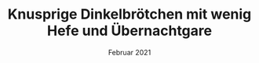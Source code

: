 ---
layout: recipe
title:  "Knusprige Dinkelbrötchen mit wenig Hefe und Übernachtgare"
image: knusprige-dinkelbroetchen-mit-wenig-hefe-und-uebernachtgare.jpeg
date: 20. Februar 2021

authorName: Talitha Mellor
category: Brot und Brötchen 

yield: 4
prepTime: 15
cookTime: 

ingredients:
- 150g Sojajoghurt 
- 180ml Wasser 
- 5g frische Hefe 
- 2 TL Zuckerrübensirup 
- 500g Dinkelmehl 630
- 20g vegane Butter
- 2 TL Salz 
- etwas Öl 
- 50g Samen-Kerne-Mischung nach Wahl 

directions:
- Hefe, Joghurt, Zuckerrübensirup und Wasser mischen. 
- Mehl 5 Minuten unterkneten, danach Salz und Butter nochmal 5 Minuten unterkneten. 
- Eine Kunststoffdose etwas einölen und den Teig rein geben. Über Nacht im Kühlschrank lagern. 
- Am nächsten Morgen den Teig auf eine bemehlte Arbeitsfläche stürzen, längs halbieren und je in 5 Teile schneiden. 
- Eine Schüssel mit Samen und Kernen füllen (zB. Kürbiskerne, Leinsamen, Sesam, Sonnenblumenkerne). 
- Die Brötchenoberseite mit etwas Wasser einpinseln und in die Samen-Kerne-Mischung drücken. Direkt auf ein Backblech mit Backpapier legen. 
- Mit einem scharfen Messer leicht einschneiden. 
- Nochmal 30 Minuten gehen lassen. In der Zeit den Backofen auf 230 Grad (O/U) vorheizen und eine hitzebeständige Schüssel mit Wasser auf den Ofenboden stellen. 
- Brötchen im unteren Drittel des Backofens 20-25 Minuten backen. Meine sind einen kleinen Ticken zu dunkel geworden 😜
---